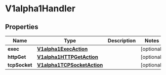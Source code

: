 

# V1alpha1Handler

## Properties

Name | Type | Description | Notes
------------ | ------------- | ------------- | -------------
**exec** | [**V1alpha1ExecAction**](V1alpha1ExecAction.md) |  |  [optional]
**httpGet** | [**V1alpha1HTTPGetAction**](V1alpha1HTTPGetAction.md) |  |  [optional]
**tcpSocket** | [**V1alpha1TCPSocketAction**](V1alpha1TCPSocketAction.md) |  |  [optional]



